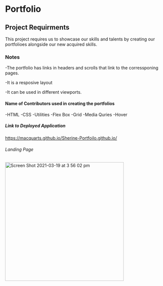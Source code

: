 # Portfolio
 
## Project Requirments

This project requires us to showcase our skills and talents by creating our portfolioes alongside our new acquired skills.


### Notes

-The portfolio has links in headers and scrolls that link to the corressponing pages.

-It is a resposive layout

-It can be used in different viewports.

#### Name of Contributors used in creating the portfolios

-HTML
-CSS
-Utilities
-Flex Box
-Grid
-Media Quries
-Hover

##### Link to Deployed Application

https://macquarts.github.io/Sherine-Portfoilo.github.io/


######  Landing Page

<img width="385" alt="Screen Shot 2021-03-19 at 3 56 02 pm" src="https://user-images.githubusercontent.com/75565115/111896306-a92ab880-8a53-11eb-89d6-6497e0e5d9b5.png">
